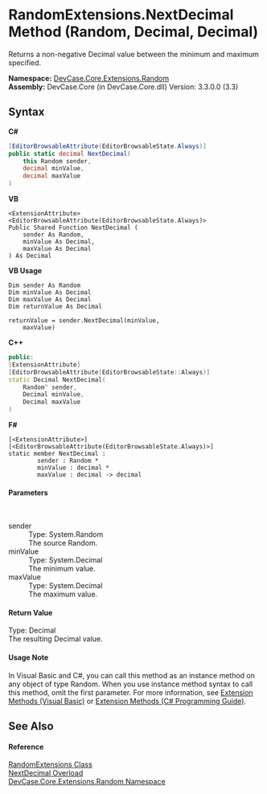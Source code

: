 # RandomExtensions.NextDecimal Method (Random, Decimal, Decimal)
 

Returns a non-negative Decimal value between the minimum and maximum specified.

**Namespace:**&nbsp;<a href="N_DevCase_Core_Extensions_Random">DevCase.Core.Extensions.Random</a><br />**Assembly:**&nbsp;DevCase.Core (in DevCase.Core.dll) Version: 3.3.0.0 (3.3)

## Syntax

**C#**<br />
``` C#
[EditorBrowsableAttribute(EditorBrowsableState.Always)]
public static decimal NextDecimal(
	this Random sender,
	decimal minValue,
	decimal maxValue
)
```

**VB**<br />
``` VB
<ExtensionAttribute>
<EditorBrowsableAttribute(EditorBrowsableState.Always)>
Public Shared Function NextDecimal ( 
	sender As Random,
	minValue As Decimal,
	maxValue As Decimal
) As Decimal
```

**VB Usage**<br />
``` VB Usage
Dim sender As Random
Dim minValue As Decimal
Dim maxValue As Decimal
Dim returnValue As Decimal

returnValue = sender.NextDecimal(minValue, 
	maxValue)
```

**C++**<br />
``` C++
public:
[ExtensionAttribute]
[EditorBrowsableAttribute(EditorBrowsableState::Always)]
static Decimal NextDecimal(
	Random^ sender, 
	Decimal minValue, 
	Decimal maxValue
)
```

**F#**<br />
``` F#
[<ExtensionAttribute>]
[<EditorBrowsableAttribute(EditorBrowsableState.Always)>]
static member NextDecimal : 
        sender : Random * 
        minValue : decimal * 
        maxValue : decimal -> decimal 

```


#### Parameters
&nbsp;<dl><dt>sender</dt><dd>Type: System.Random<br />The source Random.</dd><dt>minValue</dt><dd>Type: System.Decimal<br />The minimum value.</dd><dt>maxValue</dt><dd>Type: System.Decimal<br />The maximum value.</dd></dl>

#### Return Value
Type: Decimal<br />The resulting Decimal value.

#### Usage Note
In Visual Basic and C#, you can call this method as an instance method on any object of type Random. When you use instance method syntax to call this method, omit the first parameter. For more information, see <a href="https://docs.microsoft.com/dotnet/visual-basic/programming-guide/language-features/procedures/extension-methods">Extension Methods (Visual Basic)</a> or <a href="https://docs.microsoft.com/dotnet/csharp/programming-guide/classes-and-structs/extension-methods">Extension Methods (C# Programming Guide)</a>.

## See Also


#### Reference
<a href="T_DevCase_Core_Extensions_Random_RandomExtensions">RandomExtensions Class</a><br /><a href="Overload_DevCase_Core_Extensions_Random_RandomExtensions_NextDecimal">NextDecimal Overload</a><br /><a href="N_DevCase_Core_Extensions_Random">DevCase.Core.Extensions.Random Namespace</a><br />